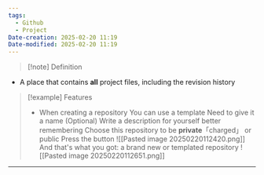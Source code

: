 ```yaml
---
tags:
  - Github
  - Project
Date-creation: 2025-02-20 11:19
Date-modified: 2025-02-20 11:19
---
```

> [!note] Definition
- A place that contains **all** project files, including the revision history

>[!example] Features
>- When creating a repository
>	You can use a template
>	Need to give it a name
>	(Optional) Write a description for yourself better remembering 
>	Choose this repository to be **private**「charged」 or public
>	Press the button
![[Pasted image 20250220112420.png]]
And that's what you got: a brand new or templated repository
![[Pasted image 20250220112651.png]]
****

